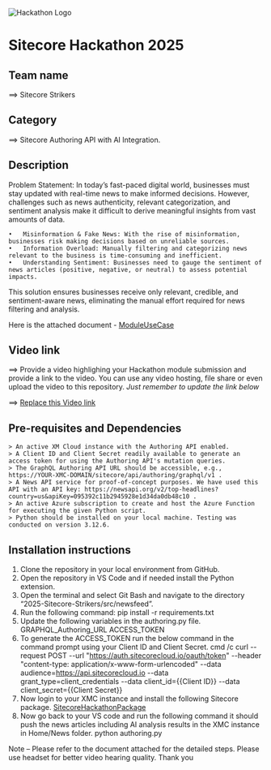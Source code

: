 ![Hackathon Logo](docs/images/hackathon.png?raw=true "Hackathon Logo")
# Sitecore Hackathon 2025

## Team name
⟹ Sitecore Strikers

## Category
⟹  Sitecore Authoring API with AI Integration.

## Description
 
Problem Statement:
In today’s fast-paced digital world, businesses must stay updated with real-time news to make informed decisions. However, challenges such as news authenticity, relevant categorization, and sentiment analysis make it difficult to derive meaningful insights from vast amounts of data.

    •	Misinformation & Fake News: With the rise of misinformation, businesses risk making decisions based on unreliable sources.
    •	Information Overload: Manually filtering and categorizing news relevant to the business is time-consuming and inefficient.
    •	Understanding Sentiment: Businesses need to gauge the sentiment of news articles (positive, negative, or neutral) to assess potential impacts.

This solution ensures businesses receive only relevant, credible, and sentiment-aware news, eliminating the manual effort required for news filtering and analysis.

Here is the attached document -
[ModuleUseCase](docs/Automating-News-Feed-Integration-into-Sitecore-XMC-with-AI.docx)

## Video link
⟹ Provide a video highlighing your Hackathon module submission and provide a link to the video. You can use any video hosting, file share or even upload the video to this repository. _Just remember to update the link below_

⟹ [Replace this Video link](#video-link)

## Pre-requisites and Dependencies

    > An active XM Cloud instance with the Authoring API enabled. 
    > A Client ID and Client Secret readily available to generate an access token for using the Authoring API's mutation queries. 
    > The GraphQL Authoring API URL should be accessible, e.g., https://YOUR-XMC-DOMAIN/sitecore/api/authoring/graphql/v1 . 
    > A News API service for proof-of-concept purposes. We have used this API with an API key: https://newsapi.org/v2/top-headlines?country=us&apiKey=095392c11b2945928e1d34da0db48c10 . 
    > An active Azure subscription to create and host the Azure Function for executing the given Python script. 
    > Python should be installed on your local machine. Testing was conducted on version 3.12.6.


## Installation instructions
1. Clone the repository in your local environment from GitHub.
2. Open the repository in VS Code and if needed install the Python extension. 
3. Open the terminal and select Git Bash and navigate to the directory “2025-Sitecore-Strikers/src/newsfeed”.
4. Run the following command:  pip install -r requirements.txt
5. Update the following variables in the authoring.py file.
    GRAPHQL_Authoring_URL
    ACCESS_TOKEN 
6. To generate the ACCESS_TOKEN run the below command in the command prompt using your Client ID and Client Secret.
    cmd /c curl --request POST --url "https://auth.sitecorecloud.io/oauth/token" --header "content-type: application/x-www-form-urlencoded" --data audience=https://api.sitecorecloud.io --data grant_type=client_credentials --data client_id={{Client ID}} --data client_secret={{Client Secret}}
7. Now login to your XMC instance and install the following Sitecore package.
    [SitecoreHackathonPackage](src/NewsFeed/SitecoreHackathonPackage2025.zip)
8. Now go back to your VS code and run the following command it should push the news articles including AI analysis results in the XMC instance in Home/News folder. 
    python authoring.py

Note – Please refer to the document attached for the detailed steps. Please use headset for better video hearing quality. Thank you
